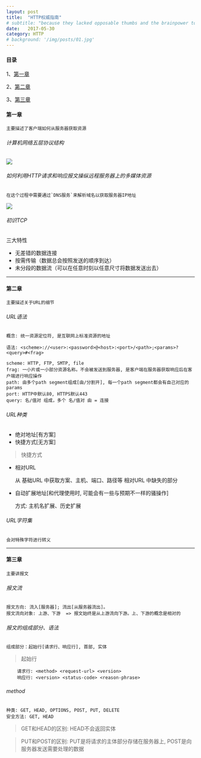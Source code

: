 ```yaml
---
layout: post
title:  "HTTP权威指南"
# subtitle: "because they lacked opposable thumbs and the brainpower to build a space program."
date:   2017-05-30
category: HTTP
# background: '/img/posts/01.jpg'
---
```


#### 目录
1、<a href="#1">第一章<a/>

2、<a href="#2">第二章<a/>

3、<a href="#3">第三章<a/>

<a id="1" href="javascript:void(0)"></a>
#### 第一章
    主要描述了客户端如何从服务器获取资源

###### 计算机网络五层协议结构
![](http://img.hb.aicdn.com/8194fc8b8384808bca2cb20ef6d52f9f890fefffd196-jpCich_fw658)

###### 如何利用HTTP请求和响应报文操纵远程服务器上的多媒体资源

    在这个过程中需要通过`DNS服务`来解析域名以获取服务器IP地址

![](http://img.hb.aicdn.com/e84c3c06b84c0c498968f5d6af4fdfca474eb4333423d-1kxxgz_fw658)

###### 初识TCP

三大特性
* 无差错的数据连接
* 按需传输（数据总会按照发送的顺序到达）
* 未分段的数据流（可以在任意时刻以任意尺寸将数据发送出去）

***

<a id="2" href="javascript:void(0)"></a>
#### 第二章
    主要描述关于URL的细节

###### URL语法

    概念: 统一资源定位符, 是互联网上标准资源的地址

    语法: <scheme>://<user>:<password>@<host>:<port>/<path>;<params>?<query>#<frag>

    scheme: HTTP, FTP, SMTP, file
    frag: 一小片或一小部分资源名称。不会被发送到服务器, 是客户端在服务器获取响应后在客户端进行响应操作
    path: 由多个path segment组成[由/分割开], 每一个path segment都会有自己对应的params
    port: HTTP中默认80, HTTPS默认443
    query: 名/值对 组成，多个 名/值对 由 = 连接

###### URL种类

* 绝对地址[有方案]
* 快捷方式[无方案]

> 快捷方式

* 相对URL

    从 基础URL 中获取方案、主机、端口、路径等 相对URL 中缺失的部分

* 自动扩展地址[和代理使用时, 可能会有一些与预期不一样的骚操作]

    方式: 主机名扩展、历史扩展

###### URL字符集

    会对特殊字符进行转义

***

<a id="3" href="javascript:void(0)"></a>
#### 第三章
    主要讲报文

###### 报文流

    报文方向: 流入[服务器]; 流出[从服务器流出]。
    报文流向对象: 上游、下游  => 报文始终是从上游流向下游。上、下游的概念是相对的

###### 报文的组成部分、语法

    组成部分：起始行[请求行、响应行], 首部, 实体

> 起始行

        请求行: <method> <request-url> <version>
        响应行: <version> <status-code> <reason-phrase>

###### method

    种类: GET, HEAD, OPTIONS, POST, PUT, DELETE
    安全方法: GET, HEAD

> GET和HEAD的区别: HEAD不会返回实体

> PUT和POST的区别: PUT是将请求的主体部分存储在服务器上, POST是向服务器发送需要处理的数据

